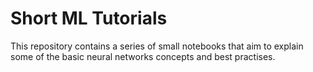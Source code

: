 # Short ML Tutorials
This repository contains a series of small notebooks that aim to explain some of the basic neural networks concepts and best practises.
